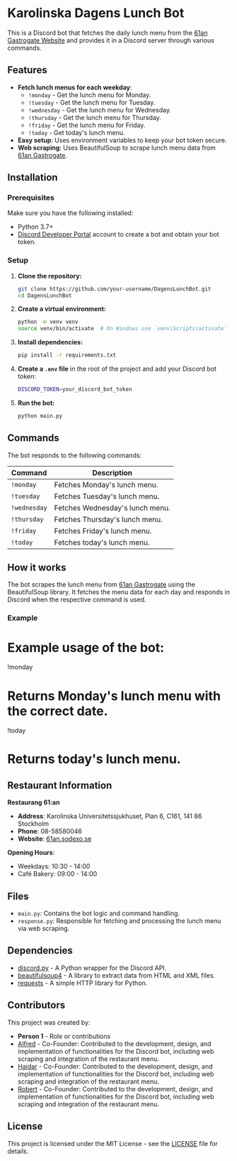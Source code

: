 # Karolinska Dagens Lunch Bot

This is a Discord bot that fetches the daily lunch menu from the [61an Gastrogate Website](https://61an.gastrogate.com/dagens-lunch/) and provides it in a Discord server through various commands.

## Features

- **Fetch lunch menus for each weekday**:
  - `!monday` - Get the lunch menu for Monday.
  - `!tuesday` - Get the lunch menu for Tuesday.
  - `!wednesday` - Get the lunch menu for Wednesday.
  - `!thursday` - Get the lunch menu for Thursday.
  - `!friday` - Get the lunch menu for Friday.
  - `!today` - Get today's lunch menu.
- **Easy setup**: Uses environment variables to keep your bot token secure.
- **Web scraping**: Uses BeautifulSoup to scrape lunch menu data from [61an Gastrogate](https://61an.gastrogate.com/dagens-lunch/).

## Installation

### Prerequisites

Make sure you have the following installed:

- Python 3.7+
- [Discord Developer Portal](https://discord.com/developers/applications) account to create a bot and obtain your bot token.

### Setup

1. **Clone the repository:**

   ```bash
   git clone https://github.com/your-username/DagensLunchBot.git
   cd DagensLunchBot
   ```

2. **Create a virtual environment:**

   ```bash
   python -m venv venv
   source venv/bin/activate  # On Windows use `venv\Scripts\activate`
   ```

3. **Install dependencies:**

   ```bash
   pip install -r requirements.txt
   ```

4. **Create a `.env` file** in the root of the project and add your Discord bot token:

   ```bash
   DISCORD_TOKEN=your_discord_bot_token
   ```

5. **Run the bot:**
   ```bash
   python main.py
   ```

## Commands

The bot responds to the following commands:

| Command      | Description                     |
| ------------ | ------------------------------- |
| `!monday`    | Fetches Monday's lunch menu.    |
| `!tuesday`   | Fetches Tuesday's lunch menu.   |
| `!wednesday` | Fetches Wednesday's lunch menu. |
| `!thursday`  | Fetches Thursday's lunch menu.  |
| `!friday`    | Fetches Friday's lunch menu.    |
| `!today`     | Fetches today's lunch menu.     |

## How it works

The bot scrapes the lunch menu from [61an Gastrogate](https://61an.gastrogate.com/dagens-lunch/) using the BeautifulSoup library. It fetches the menu data for each day and responds in Discord when the respective command is used.

### Example

# Example usage of the bot:

!monday

# Returns Monday's lunch menu with the correct date.

!today

# Returns today's lunch menu.

## Restaurant Information

**Restaurang 61:an**

- **Address**: Karolinska Universitetssjukhuset, Plan 6, C161, 141 86 Stockholm
- **Phone**: 08-58580046
- **Website**: [61an.sodexo.se](https://61an.sodexo.se)

**Opening Hours**:

- Weekdays: 10:30 - 14:00
- Café Bakery: 09:00 - 14:00

## Files

- `main.py`: Contains the bot logic and command handling.
- `response.py`: Responsible for fetching and processing the lunch menu via web scraping.

## Dependencies

- [discord.py](https://github.com/Rapptz/discord.py) - A Python wrapper for the Discord API.
- [beautifulsoup4](https://www.crummy.com/software/BeautifulSoup/) - A library to extract data from HTML and XML files.
- [requests](https://pypi.org/project/requests/) - A simple HTTP library for Python.

## Contributors

This project was created by:

- **Person 1** - Role or contributions
- [Alfred](https://github.com/ajmueller0625) - Co-Founder: Contributed to the development, design, and implementation of functionalities for the Discord bot, including web scraping and integration of the restaurant menu.
- [Haidar](https://github.com/hdm-py) - Co-Founder: Contributed to the development, design, and implementation of functionalities for the Discord bot, including web scraping and integration of the restaurant menu.
- [Robert](https://github.com/LeonByte) - Co-Founder: Contributed to the development, design, and implementation of functionalities for the Discord bot, including web scraping and integration of the restaurant menu.

## License

This project is licensed under the MIT License - see the [LICENSE](./LICENSE) file for details.
